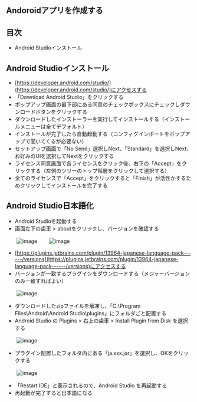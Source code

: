 ## Andoroidアプリを作成する
## 目次
- Android Studioインストール

## Android Studioインストール
- [https://developer.android.com/studio/](https://developer.android.com/studio/)にアクセスする
- 「Download Android Studio」をクリックする
- ポップアップ画面の最下部にある同意のチェックボックスにチェックしダウンロードボタンをクリックする
- ダウンロードしたインストーラーを実行してインストールする（インストールメニューは全てデフォルト）
- インストールが完了したら自動起動する（コンフィグインポートをポップアップで聞いてくるが必要ない）
- セットアップ画面で「No Send」選択しNext、「Standard」を選択しNext、お好みのUIを選択してNextをクリックする
- ライセンス同意画面で各ライセンスをクリック後、右下の「Accept」をクリックする（左側のツリーのトップ階層をクリックして選択する）
- 全てのライセンスで「Accept」をクリックすると「Finish」が活性かするためクリックしてインストールを完了する

## Android Studio日本語化
- Android Studioを起動する
- 画面左下の歯車 > aboutをクリックし、バージョンを確認する

　　![image](https://user-images.githubusercontent.com/87625373/208794823-21b746d8-899b-451e-a465-849a38111bde.png)
　　![image](https://user-images.githubusercontent.com/87625373/208795180-9e6c35bb-6bd2-40ec-8a89-fd5353562655.png)

- [https://plugins.jetbrains.com/plugin/13964-japanese-language-pack------/versions](https://plugins.jetbrains.com/plugin/13964-japanese-language-pack------/versions)にアクセスする
- バージョンが一致するプラグインをダウンロードする（メジャーバージョンのみ一致すればよい）

　　![image](https://user-images.githubusercontent.com/87625373/208795818-2c21a8c4-6e28-4b61-92e8-241bc92142e1.png)

- ダウンロードしたzipファイルを解凍し、「C:\Program Files\Android\Android Studio\plugins」にフォルダごと配置する
- Android Studio の Plugins > 右上の歯車 > Install Plugin from Disk を選択する

　　![image](https://user-images.githubusercontent.com/87625373/208794100-c1d7e6e5-942e-4483-bfb1-2511743273b3.png)

- プラグイン配置したフォルダ内にある「ja.xxx.jar」を選択し、OKをクリックする

　　![image](https://user-images.githubusercontent.com/87625373/208796680-2f47eb23-489e-4836-b001-110467e76747.png)

- 「Restart IDE」と表示されるので、Android Studio を再起動する
- 再起動が完了すると日本語になる


